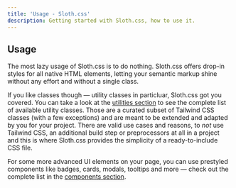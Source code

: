 ```yaml
---
title: 'Usage - Sloth.css'
description: Getting started with Sloth.css, how to use it.
---
```


## Usage

The most lazy usage of Sloth.css is to do nothing. Sloth.css offers drop-in styles for all native HTML elements, letting your semantic markup shine without any effort and without a single class.

If you like classes though &mdash; utility classes in particluar, Sloth.css got you covered. You can take a look at the [utilities section](/utilities/border) to see the complete list of available utility classes. Those are a curated subset of Tailwind CSS classes (with a few exceptions) and are meant to be extended and adapted by you for your project. There are valid use cases and reasons, to _not_ use Tailwind CSS, an additional build step or preprocessors at all in a project and this is where Sloth.css provides the simplicity of a ready-to-include CSS file.

For some more advanced UI elements on your page, you can use prestyled components like badges, cards, modals, tooltips and more &mdash; check out the complete list in the [components section](/components/badge).
